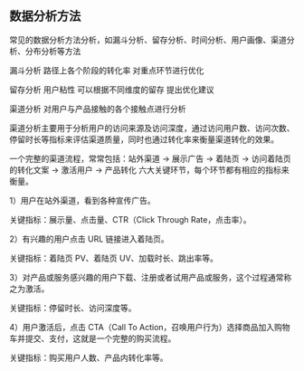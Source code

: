 ## 数据分析方法

常见的数据分析方法分析，如漏斗分析、留存分析、时间分析、用户画像、渠道分析、分布分析等方法



漏斗分析 路径上各个阶段的转化率 对重点环节进行优化

留存分析 用户粘性 可以根据不同维度的留存 提出优化建议


渠道分析 对用户与产品接触的各个接触点进行分析


渠道分析主要用于分析用户的访问来源及访问深度，通过访问用户数、访问次数、停留时长等指标来评估渠道质量，同时也通过转化率来衡量渠道转化的效果。


一个完整的渠道流程，常常包括：站外渠道 -> 展示广告 -> 着陆页 -> 访问着陆页的转化文案 -> 激活用户 -> 产品转化 六大关键环节，每个环节都有相应的指标来衡量。


1）用户在站外渠道，看到各种宣传广告。

关键指标：展示量、点击量、CTR（Click Through Rate，点击率）。


2）有兴趣的用户点击 URL 链接进入着陆页。

关键指标：着陆页 PV、着陆页 UV、加载时长、跳出率等。


3）对产品或服务感兴趣的用户下载、注册或者试用产品或服务，这个过程通常称之为激活。

关键指标：停留时长、访问深度等。

4）用户激活后，点击 CTA（Call To Action，召唤用户行为）选择商品加入购物车并提交、支付，这就是一个完整的购买流程。

关键指标：购买用户人数、产品内转化率等。
